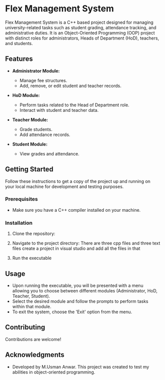 # Flex Management System

Flex Management System is a C++ based project designed for managing university-related tasks such as student grading, attendance tracking, and administrative duties. It is an Object-Oriented Programming (OOP) project with distinct roles for administrators, Heads of Department (HoD), teachers, and students.

## Features

- **Administrator Module:**
  - Manage fee structures.
  - Add, remove, or edit student and teacher records.

- **HoD Module:**
  - Perform tasks related to the Head of Department role.
  - Interact with student and teacher data.

- **Teacher Module:**
  - Grade students.
  - Add attendance records.

- **Student Module:**
  - View grades and attendance.

## Getting Started

Follow these instructions to get a copy of the project up and running on your local machine for development and testing purposes.

### Prerequisites

- Make sure you have a C++ compiler installed on your machine.

### Installation

1. Clone the repository: 

2. Navigate to the project directory: There are three cpp files and three text files create a project in visual studio and add all the files in that 

4. Run the executable

## Usage

- Upon running the executable, you will be presented with a menu allowing you to choose between different modules (Administrator, HoD, Teacher, Student).
- Select the desired module and follow the prompts to perform tasks within that module.
- To exit the system, choose the 'Exit' option from the menu.

## Contributing

Contributions are welcome! 

## Acknowledgments

- Developed by M.Usman Anwar. This project was created to test my abilities in object-oriented programming.

